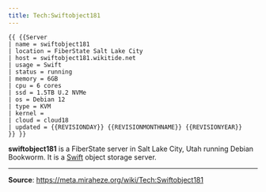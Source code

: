 ```yaml
---
title: Tech:Swiftobject181
---
```


```
{{ {{Server
| name = swiftobject181
| location = FiberState Salt Lake City
| host = swiftobject181.wikitide.net
| usage = Swift
| status = running
| memory = 6GB
| cpu = 6 cores
| ssd = 1.5TB U.2 NVMe
| os = Debian 12
| type = KVM
| kernel =
| cloud = cloud18
| updated = {{REVISIONDAY}} {{REVISIONMONTHNAME}} {{REVISIONYEAR}}
}} }}
```

**swiftobject181** is a FiberState server in Salt Lake City, Utah running Debian Bookworm. It is a [Swift](https://meta.miraheze.org/wiki/Tech:Swift) object storage server.

----
**Source**: https://meta.miraheze.org/wiki/Tech:Swiftobject181